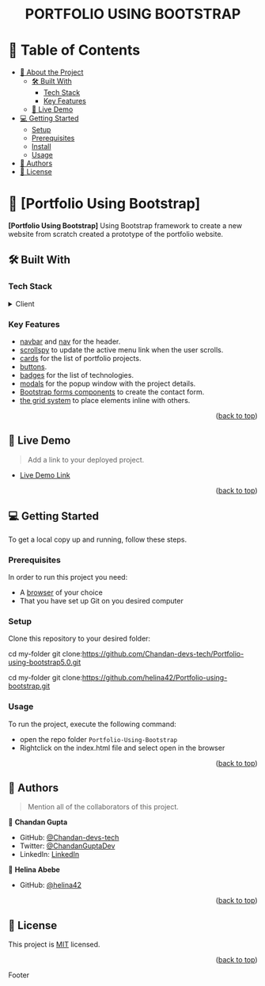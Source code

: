 <a name="readme-top"></a>

<div align="center">
  <br/>

  <h1><b>PORTFOLIO USING BOOTSTRAP</b></h1>

</div>

<!-- TABLE OF CONTENTS -->

# 📗 Table of Contents

- [📖 About the Project](#about-project)
  - [🛠 Built With](#built-with)
    - [Tech Stack](#tech-stack)
    - [Key Features](#key-features)
  - [🚀 Live Demo](#live-demo)
- [💻 Getting Started](#getting-started)
  - [Setup](#setup)
  - [Prerequisites](#prerequisites)
  - [Install](#install)
  - [Usage](#usage)
    <!-- - [Run tests](#run-tests) -->
    <!-- - [Deployment](#triangular_flag_on_post-deployment) -->
- [👥 Authors](#authors)
  <!-- - [🔭 Future Features](#future-features) -->
  <!-- - [🤝 Contributing](#contributing) -->
  <!-- - [⭐️ Show your support](#support) -->
  <!-- - [🙏 Acknowledgements](#acknowledgements) -->
  <!-- - [❓ FAQ (OPTIONAL)](#faq) -->
- [📝 License](#license)

<!-- PROJECT DESCRIPTION -->

# 📖 [Portfolio Using Bootstrap] <a name="about-project"></a>

**[Portfolio Using Bootstrap]** Using Bootstrap framework to create a new website from scratch created a prototype of the portfolio website.

## 🛠 Built With <a name="built-with"></a>

### Tech Stack <a name="tech-stack"></a>

<details>
  <summary>Client</summary>
  <ul>
    <li><a href="https://getbootstrap.com/docs/5.0/">Bootstrap</a></li>
    <li><a href="https://web.dev/learn/css/?gclid=EAIaIQobChMIsdaclZC9_AIViIjVCh2zoAV1EAAYASAAEgJf5PD_BwE">HTML and CSS</a></li>
  </ul>
</details>
</details>

<!-- Features -->

### Key Features <a name="key-features"></a>

- [navbar](https://getbootstrap.com/docs/5.0/components/navbar/) and [nav](https://getbootstrap.com/docs/5.0/components/navs-tabs/) for the header.
- [scrollspy](https://getbootstrap.com/docs/5.0/components/scrollspy/) to update the active menu link when the user scrolls.
- [cards](https://getbootstrap.com/docs/5.0/components/card/) for the list of portfolio projects.
- [buttons](https://getbootstrap.com/docs/5.0/components/buttons/).
- [badges](https://getbootstrap.com/docs/5.0/components/badge/) for the list of technologies.
- [modals](https://getbootstrap.com/docs/5.0/components/modal/) for the popup window with the project details.
- [Bootstrap forms components](https://getbootstrap.com/docs/5.0/forms/overview/) to create the contact form.
- [the grid system](https://getbootstrap.com/docs/5.0/layout/grid/) to place elements inline with others.

<p align="right">(<a href="#readme-top">back to top</a>)</p>

<!-- LIVE DEMO -->

## 🚀 Live Demo <a name="live-demo"></a>

> Add a link to your deployed project.

- [Live Demo Link](https://chandan-devs-tech.github.io/Portfolio-using-bootstrap5.0/)

<p align="right">(<a href="#readme-top">back to top</a>)</p>

<!-- GETTING STARTED -->

## 💻 Getting Started <a name="getting-started"></a>

To get a local copy up and running, follow these steps.

### Prerequisites

In order to run this project you need:

- A [browser](https://www.google.com/search?q=what+is+a+browser&oq=what+is+a+browser&aqs=chrome..69i57.2748j0j1&sourceid=chrome&ie=UTF-8) of your choice
- That you have set up Git on you desired computer

### Setup

Clone this repository to your desired folder:

cd my-folder
git clone:https://github.com/Chandan-devs-tech/Portfolio-using-bootstrap5.0.git

cd my-folder
git clone:https://github.com/helina42/Portfolio-using-bootstrap.git

### Usage

To run the project, execute the following command:

- open the repo folder `Portfolio-Using-Bootstrap`
- Rightclick on the index.html file and select open in the browser

<p align="right">(<a href="#readme-top">back to top</a>)</p>

<!-- AUTHORS -->

## 👥 Authors <a name="authors"></a>

> Mention all of the collaborators of this project.

👤 **Chandan Gupta**

- GitHub: [@Chandan-devs-tech](https://github.com/Chandan-devs-tech)
- Twitter: [@ChandanGuptaDev](https://twitter.com/ChandanGuptaDev)
- LinkedIn: [LinkedIn](https://www.linkedin.com/in/chandangupta-devs/)

👤 **Helina Abebe**

- GitHub: [@helina42](https://github.com/helina42)

<p align="right">(<a href="#readme-top">back to top</a>)</p>

## 📝 License <a name="license"></a>

This project is [MIT](https://github.com/Chandan-devs-tech/Portfolio-Using-Bootstrap/blob/feature/using-bootstrap/MIT.md) licensed.

<p align="right">(<a href="#readme-top">back to top</a>)</p>
Footer

